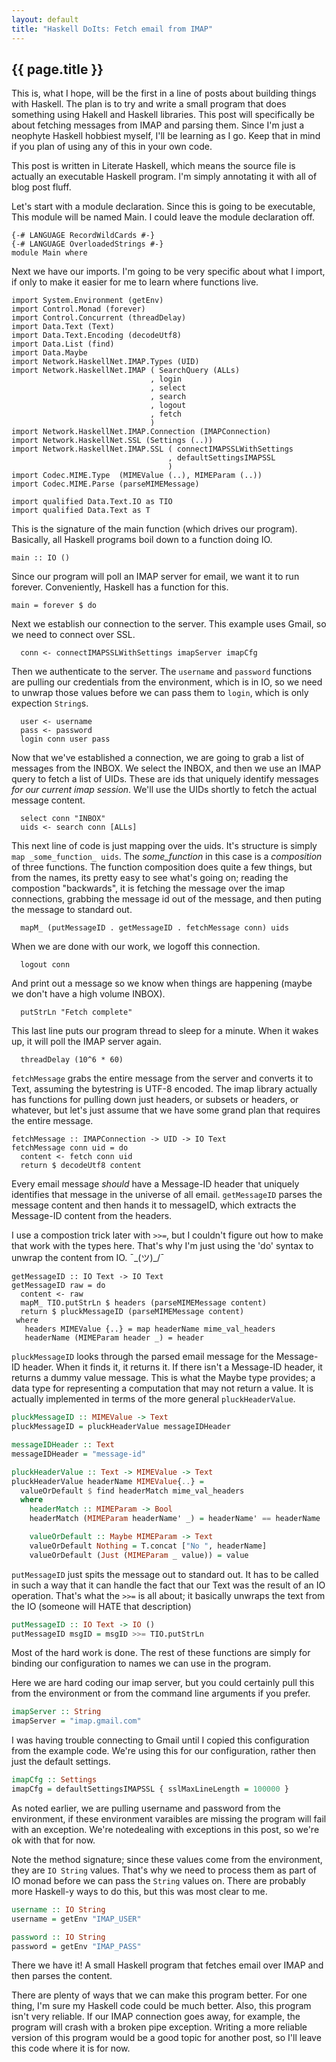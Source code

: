 ```yaml
---
layout: default
title: "Haskell DoIts: Fetch email from IMAP"
---
```


{{ page.title }}
----------------

This is, what I hope, will be the first in a line of posts about
building things with Haskell. The plan is to try and write a small
program that does something using Hakell and Haskell libraries. This
post will specifically be about fetching messages from IMAP and
parsing them. Since I'm just a neophyte Haskell hobbiest myself, I'll
be learning as I go. Keep that in mind if you plan of using any of
this in your own code.

This post is written in Literate Haskell, which means the source file
is actually an executable Haskell program. I'm simply annotating it
with all of blog post fluff.

Let's start with a module declaration. Since this is going to be
executable, This module will be named Main. I could leave the module
declaration off.

``` sourceCode
{-# LANGUAGE RecordWildCards #-}
{-# LANGUAGE OverloadedStrings #-}
```

``` sourceCode
module Main where
```

Next we have our imports. I'm going to be very specific about what I
import, if only to make it easier for me to learn where functions
live.

``` sourceCode
import System.Environment (getEnv)
import Control.Monad (forever)
import Control.Concurrent (threadDelay)
import Data.Text (Text)
import Data.Text.Encoding (decodeUtf8)
import Data.List (find)
import Data.Maybe
import Network.HaskellNet.IMAP.Types (UID)
import Network.HaskellNet.IMAP ( SearchQuery (ALLs)
                               , login
                               , select
                               , search
                               , logout
                               , fetch
                               )
import Network.HaskellNet.IMAP.Connection (IMAPConnection)
import Network.HaskellNet.SSL (Settings (..))
import Network.HaskellNet.IMAP.SSL ( connectIMAPSSLWithSettings
                                   , defaultSettingsIMAPSSL
                                   )
import Codec.MIME.Type  (MIMEValue (..), MIMEParam (..))
import Codec.MIME.Parse (parseMIMEMessage)

import qualified Data.Text.IO as TIO
import qualified Data.Text as T
```

This is the signature of the main function (which drives our
program). Basically, all Haskell programs boil down to a function
doing IO.

``` sourceCode
main :: IO ()
```

Since our program will poll an IMAP server for email, we want it to
run forever. Conveniently, Haskell has a function for this.

``` sourceCode
main = forever $ do
```

Next we establish our connection to the server. This example uses
Gmail, so we need to connect over SSL.

``` sourceCode
  conn <- connectIMAPSSLWithSettings imapServer imapCfg
```

Then we authenticate to the server. The `username` and `password`
functions are pulling our credentials from the environment, which is
in IO, so we need to unwrap those values before we can pass them to
`login`, which is only expection `String`s.

``` sourceCode
  user <- username
  pass <- password
  login conn user pass
```

Now that we've established a connection, we are going to grab a list
of messages from the INBOX. We select the INBOX, and then we use an
IMAP query to fetch a list of UIDs. These are ids that uniquely
identify messages *for our current imap session*. We'll use the UIDs
shortly to fetch the actual message content.

``` sourceCode
  select conn "INBOX"
  uids <- search conn [ALLs]
```

This next line of code is just mapping over the uids. It's structure
is simply `map _some_function_ uids`. The *some\_function* in this case
is a *composition* of three functions. The function composition does
quite a few things, but from the names, its pretty easy to see what's
going on; reading the compostion "backwards", it is fetching the
message over the imap connections, grabbing the message id out of the
message, and then puting the message to standard out.

``` sourceCode
  mapM_ (putMessageID . getMessageID . fetchMessage conn) uids
```

When we are done with our work, we logoff this connection.

``` sourceCode
  logout conn
```

And print out a message so we know when things are happening (maybe we
don't have a high volume INBOX).

``` sourceCode
  putStrLn "Fetch complete"
```

This last line puts our program thread to sleep for a minute. When it wakes up,
it will poll the IMAP server again.

``` sourceCode
  threadDelay (10^6 * 60)
```

`fetchMessage` grabs the entire message from the server and converts
it to Text, assuming the bytestring is UTF-8 encoded. The imap library
actually has functions for pulling down just headers, or subsets or
headers, or whatever, but let's just assume that we have some grand
plan that requires the entire message.

``` sourceCode
fetchMessage :: IMAPConnection -> UID -> IO Text
fetchMessage conn uid = do
  content <- fetch conn uid
  return $ decodeUtf8 content
```

Every email message *should* have a Message-ID header that uniquely
identifies that message in the universe of all email. `getMessageID`
parses the message content and then hands it to messageID, which
extracts the Message-ID content from the headers.

I use a compostion trick later with `>>=`, but I couldn't figure out
how to make that work with the types here. That's why I'm just using
the 'do' syntax to unwrap the content from IO. ¯\_(ツ)\_/¯

``` sourceCode
getMessageID :: IO Text -> IO Text
getMessageID raw = do
  content <- raw
  mapM_ TIO.putStrLn $ headers (parseMIMEMessage content)
  return $ pluckMessageID (parseMIMEMessage content)
 where
   headers MIMEValue {..} = map headerName mime_val_headers
   headerName (MIMEParam header _) = header
```

`pluckMessageID` looks through the parsed email message for the Message-ID
header. When it finds it, it returns it. If there isn't a Message-ID
header, it returns a dummy value message. This is what the Maybe type
provides; a data type for representing a computation that may not
return a value. It is actually implemented in terms of the more
general `pluckHeaderValue`.

```haskell
pluckMessageID :: MIMEValue -> Text
pluckMessageID = pluckHeaderValue messageIDHeader

messageIDHeader :: Text
messageIDHeader = "message-id"

pluckHeaderValue :: Text -> MIMEValue -> Text
pluckHeaderValue headerName MIMEValue{..} =
  valueOrDefault $ find headerMatch mime_val_headers
  where
    headerMatch :: MIMEParam -> Bool
    headerMatch (MIMEParam headerName' _) = headerName' == headerName

    valueOrDefault :: Maybe MIMEParam -> Text
    valueOrDefault Nothing = T.concat ["No ", headerName]
    valueOrDefault (Just (MIMEParam _ value)) = value
```

`putMessageID` just spits the message out to standard out. It has to be called in such a way that it can handle the fact that our Text was the result of an IO operation. That's what the `>>=` is all about; it basically unwraps the text from the IO (someone will HATE that description)

```haskell
putMessageID :: IO Text -> IO ()
putMessageID msgID = msgID >>= TIO.putStrLn
```

Most of the hard work is done. The rest of these functions are simply
for binding our configuration to names we can use in the program.

Here we are hard coding our imap server, but you could certainly pull this from
the environment or from the command line arguments if you prefer.

```haskell
imapServer :: String
imapServer = "imap.gmail.com"
```

I was having trouble connecting to Gmail until I copied this configuration from the
example code. We're using this for our configuration, rather then just the default
settings.

```haskell
imapCfg :: Settings
imapCfg = defaultSettingsIMAPSSL { sslMaxLineLength = 100000 }
```

As noted earlier, we are pulling username and password from the
environment, if these environment varaibles are missing the program
will fail with an exception. We're notedealing with exceptions in this
post, so we're ok with that for now.

Note the method signature; since these values come from the
environment, they are `IO String` values. That's why we need to
process them as part of IO monad before we can pass the `String`
values on. There are probably more Haskell-y ways to do this, but this
was most clear to me.

```haskell
username :: IO String
username = getEnv "IMAP_USER"

password :: IO String
password = getEnv "IMAP_PASS"
```

There we have it! A small Haskell program that fetches email over IMAP
and then parses the content.

There are plenty of ways that we can make this program better. For one
thing, I'm sure my Haskell code could be much better. Also, this
program isn't very reliable. If our IMAP connection goes away, for
example, the program will crash with a broken pipe exception. Writing
a more reliable version of this program would be a good topic for
another post, so I'll leave this code where it is for now.
